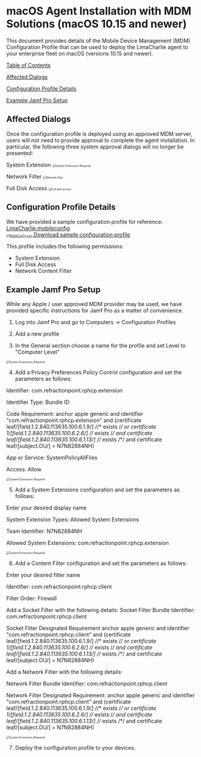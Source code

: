# macOS Agent Installation with MDM Solutions (macOS 10.15 and newer)

This document provides details of the Mobile Device Management (MDM) Configuration Profile that can be used to deploy the LimaCharlie agent to your enterprise fleet on macOS (versions 10.15 and newer).


<u>Table of Contents</u>

[Affected Dialogs](#Affected-Dialogs)

[Configuration Profile Details](#Configuration-Profile-Details)

[Example Jamf Pro Setup](#Example-Jamf-Pro-Setup)


<a name="Configuration-Profile-Details"></a>

## Affected Dialogs
Once the configuration profile is deployed using an approved MDM server, users will not need to provide approval to complete the agent installation.  In particular, the following three system approval dialogs will no longer be presented:

System Extension
<img src="https://storage.googleapis.com/limacharlie-io/doc/sensor-installation/macOS/images/Installation/04-System_Extension_Required.png" alt="System Extensions Required" style="zoom:50%;" />

Network Filter
<img src="https://storage.googleapis.com/limacharlie-io/doc/sensor-installation/macOS/images/Installation/07--Network_Filter.png" alt="Network filter" style="zoom:50%;" />

Full Disk Access
<img src="https://storage.googleapis.com/limacharlie-io/doc/sensor-installation/macOS/images/Installation/08-Full_Disk_Access.png" alt="Full disk access" style="zoom:50%;" />


<a name="Configuration-Profile-Details"></a>

## Configuration Profile Details

We have provided a sample configuration profile for reference:  <a href="https://storage.googleapis.com/limacharlie-io/doc/sensor-installation/macOS/MDM_profiles/LimaCharlie.mobileconfig.zip">LimaCharlie.mobileconfig
<br>
<img src="https://storage.googleapis.com/limacharlie-io/doc/sensor-installation/macOS/MDM_profiles/mobileconfig-icon.png" alt="MobileConfig icon" style="zoom:50%;" />
 Download sample configuration profile
</a>

This profile includes the following permissions:
- System Extension
- Full Disk Access
- Network Content Filter


<a name="Example-Jamf-Pro-Setup"></a>

## Example Jamf Pro Setup

While any Apple / user approved MDM provider may be used, we have provided specific instructions for Jamf Pro as a matter of convenience.

1. Log into Jamf Pro and go to Computers -> Configuration Profiles

2. Add a new profile

3. In the General section choose a name for the profile and set Level to "Computer Level"

<img src="https://storage.googleapis.com/limacharlie-io/doc/sensor-installation/macOS/MDM_profiles/JamfPro-1-General.png" alt="System Extensions Required" style="zoom:50%;" />


4. Add a Privacy Preferences Policy Control configuration and set the parameters as follows:

Identifier:
com.refractionpoint.rphcp.extension

Identifier Type:
Bundle ID

Code Requirement:
anchor apple generic and identifier "com.refractionpoint.rphcp.extension" and (certificate leaf/[field.1.2.840.113635.100.6.1.9/] //* exists /*/ or certificate 1/[field.1.2.840.113635.100.6.2.6/] //* exists /*/ and certificate leaf/[field.1.2.840.113635.100.6.1.13/] //* exists /*/ and certificate leaf/[subject.OU/] = N7N82884NH)

App or Service:
SystemPolicyAllFiles

Access:
Allow

<img src="https://storage.googleapis.com/limacharlie-io/doc/sensor-installation/macOS/MDM_profiles/JamfPro-2-PPPC.png" alt="System Extensions Required" style="zoom:50%;" />


5. Add a System Extensions configuration and set the parameters as follows:

Enter your desired display name

System Extension Types:  Allowed System Extensions

Team Identifier:  N7N82884NH

Allowed System Extensions:  com.refractionpoint.rphcp.extension

<img src="https://storage.googleapis.com/limacharlie-io/doc/sensor-installation/macOS/MDM_profiles/JamfPro-2-SystemExtensions.png" alt="System Extensions Required" style="zoom:50%;" />


6. Add a Content Filter configuration and set the parameters as follows:

Enter your desired filter name

Identifier:  com.refractionpoint.rphcp.client

Filter Order:  Firewall

Add a Socket Filter with the following details:
Socket Filter Bundle Identifier:
com.refractionpoint.rphcp.client

Socket Filter Designated Requirement
anchor apple generic and identifier "com.refractionpoint.rphcp.client" and (certificate leaf/[field.1.2.840.113635.100.6.1.9/] //* exists /*/ or certificate 1/[field.1.2.840.113635.100.6.2.6/] //* exists /*/ and certificate leaf/[field.1.2.840.113635.100.6.1.13/] //* exists /*/ and certificate leaf/[subject.OU/] = N7N82884NH)

Add a Network Filter with the following details:

Network Filter Bundle Identifier:
com.refractionpoint.rphcp.client

Network Filter Designated Requirement:
anchor apple generic and identifier "com.refractionpoint.rphcp.client" and (certificate leaf/[field.1.2.840.113635.100.6.1.9/] //* exists /*/ or certificate 1/[field.1.2.840.113635.100.6.2.6/] //* exists /*/ and certificate leaf/[field.1.2.840.113635.100.6.1.13/] //* exists /*/ and certificate leaf/[subject.OU/] = N7N82884NH)


<img src="https://storage.googleapis.com/limacharlie-io/doc/sensor-installation/macOS/MDM_profiles/JamfPro-4-ContentFilter.png" alt="System Extensions Required" style="zoom:50%;" />


7. Deploy the configuration profile to your devices.